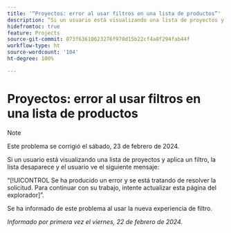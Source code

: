```yaml
---
title: '“Proyectos: error al usar filtros en una lista de productos”'
description: “Si un usuario está visualizando una lista de proyectos y aplica un filtro, la lista desaparece y el usuario ve un mensaje de error”.
hidefromtoc: true
feature: Projects
source-git-commit: 073f63610623276f978d15b22cf4a8f294fab44f
workflow-type: ht
source-wordcount: '104'
ht-degree: 100%

---
```



# Proyectos: error al usar filtros en una lista de productos

>[!NOTE]
>
>Este problema se corrigió el sábado, 23 de febrero de 2024.

Si un usuario está visualizando una lista de proyectos y aplica un filtro, la lista desaparece y el usuario ve el siguiente mensaje:

“[!UICONTROL Se ha producido un error y se está tratando de resolver la solicitud. Para continuar con su trabajo, intente actualizar esta página del explorador]”.

Se ha informado de este problema al usar la nueva experiencia de filtro.

_Informado por primera vez el viernes, 22 de febrero de 2024._
